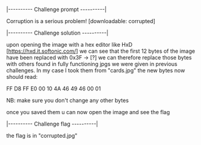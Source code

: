 |---------- Challenge prompt ----------|

Corruption is a serious problem!
[downloadable: corrupted]

|---------- Challenge solution ----------|

upon opening the image with a hex editor like HxD [https://hxd.it.softonic.com/]
we can see that the first 12 bytes of the image have been replaced with 0x3F -> [?]
we can therefore replace those bytes with others found in fully functioning jpgs 
we were given in previous challenges. In my case I took them from "cards.jpg"
the new bytes now should read:

FF D8 FF E0 00 10 4A 46 49 46 00 01

NB: make sure you don't change any other bytes

once you saved them u can now open the image and see the flag

|---------- Challenge flag ----------|

the flag is in "corrupted.jpg"